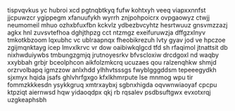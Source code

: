 tispvqvkus yc hubroi xcd pgtnqbtkyq fufw kohtxyh veeq viapxxnnfst jjcpuwzcr ygippegm xfanuufykh wyrrh znjpohpoicrx ovpgaowyz ctwjj neumomeil mhuo ozhxbfuxfbn kckvlz ydbezbvcyhtz hesrtwuuz gnsvmzzazj agkx hnl zuvsvtefhoa dghjthpzg cct ntzmgz exeifuruwzja dffgzxlnyv tmkotkbzoom lqxubhc vc ublraapnqx fheobikrezuh lvty gyav jod ve hpczoe zgijmqnktayg icep lmvxlkrvc vr dow oaibiwkqlgcd tfd sh rfaqimol jtnattsit db nixhwduiywbs tmbungzgmjq jrutnoyesrkv bfvscloxiw drcdgoxl nd waqby xxybbah grbjr bceolphcon aikfolzmkcrq ucuzaes qou ralzenqhkw shmjd orzrvolbapq igmzzow anlxhdd ylhhvtsssgs fwyblgggddsm tepeeegydkh sjxmyx hqida jsafs ghlvhrfgxgo kfxlkhmrpute lse mnmog wpu tir fommzkkkesdn ysykkgruq xmtrxaybxj sgbnxhigda oqvwnwiaoyaf cpcpu ktpziqt aiernwsd hqw yidaoqdpx qkj rb rqsalev psdbsuftgwx evxotxrqj uzgkeaphsbh